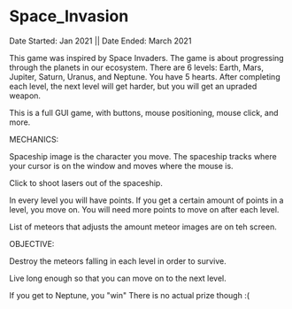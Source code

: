 # Space_Invasion
Date Started: Jan 2021 || Date Ended: March 2021

This game was inspired  by Space Invaders.
The game is about progressing through the planets in our ecosystem.
There are 6 levels: Earth, Mars, Jupiter, Saturn, Uranus, and Neptune.
You have 5 hearts.
After completing each level, the next level will get harder, but you will get an upraded weapon.

This is a full GUI game, with buttons, mouse positioning, mouse click, and more.



MECHANICS:  

  Spaceship image is the character you move.
  The spaceship tracks where your cursor is on the window and moves where the mouse is.
  
  Click to shoot lasers out of the spaceship.
  
  In every level you will have points. If you get a certain amount of points in a level, you move on.
  You will need more points to move on after each level.
  
  List of meteors that adjusts the amount meteor images are on teh screen.
  
  
  
OBJECTIVE:

  Destroy the meteors falling in each level in order to survive.
  
  Live long enough so that you can move on to the next level.
  
  If you get to Neptune, you "win"
  There is no actual prize though :(
